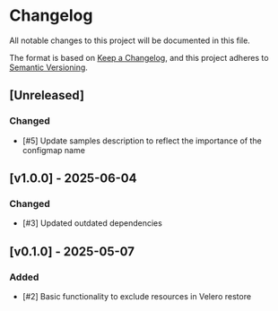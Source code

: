# Changelog

All notable changes to this project will be documented in this file.

The format is based on [Keep a Changelog](https://keepachangelog.com/en/1.1.0/),
and this project adheres to [Semantic Versioning](https://semver.org/spec/v2.0.0.html).

## [Unreleased]
### Changed
- [#5] Update samples description to reflect the importance of the configmap name

## [v1.0.0] - 2025-06-04
### Changed
- [#3] Updated outdated dependencies

## [v0.1.0] - 2025-05-07
### Added
- [#2] Basic functionality to exclude resources in Velero restore